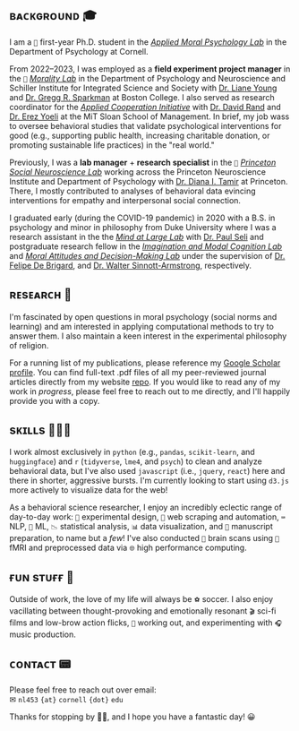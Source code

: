 ## ʙᴀᴄᴋɢʀᴏᴜɴᴅ 🎓

I am a `🧸` first-year Ph.D. student in the [*Applied Moral Psychology Lab*][0] in the Department of Psychology at Cornell.

From 2022–2023, I was employed as a **field experiment project manager** in the `🦅` [*Morality Lab*][1] in the Department of Psychology and Neuroscience and Schiller Institute for Integrated Science and Society with [Dr. Liane Young][2] and [Dr. Gregg R. Sparkman][3] at Boston College. I also served as research coordinator for the [*Applied Cooperation Initiative*][4] with [Dr. David Rand][5] and [Dr. Erez Yoeli][6] at the MiT Sloan School of Management. In brief, my job wass to oversee behavioral studies that validate psychological interventions for good (e.g., supporting public health, increasing charitable donation, or promoting sustainable life practices) in the "real world."

Previously, I was a **lab manager** + **research specialist** in the `🐅` [*Princeton Social Neuroscience Lab*][7] working across the Princeton Neuroscience Institute and Department of Psychology with [Dr. Diana I. Tamir][8] at Princeton. There, I mostly contributed to analyses of behavioral data evincing interventions for empathy and interpersonal social connection.

I graduated early (during the COVID-19 pandemic) in 2020 with a B.S. in psychology and minor in philosophy from Duke University where I was a research assistant in the the [*Mind at Large Lab*][9] with [Dr. Paul Seli][10] and postgraduate research fellow in the [*Imagination and Modal Cognition Lab*][11] and [*Moral Attitudes and Decision-Making Lab*][12] under the supervision of [Dr. Felipe De Brigard][13], and [Dr. Walter Sinnott-Armstrong][14], respectively.

## ʀᴇsᴇᴀʀᴄʜ 🔬

I'm fascinated by open questions in moral psychology (social norms and learning) and am interested in applying computational methods to try to answer them. I also maintain a keen interest in the experimental philosophy of religion.

For a running list of my publications, please reference my [Google Scholar profile][15]. You can find full-text .pdf files of all my peer-reviewed journal articles directly from my website [repo][16]. If you would like to read any of my work in *progress*, please feel free to reach out to me directly, and I'll happily provide you with a copy.

## sᴋɪʟʟs 🧑🏻‍💻

I work almost exclusively in `python` (e.g., `pandas`, `scikit-learn`, and `huggingface`) and `r` (`tidyverse`, `lme4`, and `psych`) to clean and analyze behavioral data, but I've also used `javascript` (i.e., `jquery`, `react`) here and there in shorter, aggressive bursts. I'm currently looking to start using `d3.js` more actively to visualize data for the web!

As a behavioral science researcher, I enjoy an incredibly eclectic range of day-to-day work: `🎨` experimental design, `🤖` web scraping and automation, `⌨️` NLP, `🧮` ML, `📉` statistical analysis, `📊` data visualization, and `📜` manuscript preparation, to name but a *few*! I've also conducted `🧠` brain scans using `🧲` fMRI and preprocessed data via `🌐` high performance computing.

## ғᴜɴ sᴛᴜғғ 🫠

Outside of work, the love of my life will always be `⚽️` soccer. I also enjoy vacillating between thought-provoking and emotionally resonant `🎬` sci-fi films and low-brow action flicks, `🏃` working out, and experimenting with `🎧` music production.

## ᴄᴏɴᴛᴀᴄᴛ 📟

Please feel free to reach out over email:<br>
✉ `nl453` `{at}` `cornell` `{dot}` `edu`

Thanks for stopping by 👋🏼, and I hope you have a fantastic day! 😀


  [0]: https://lauraniemi.com/
  [1]: https://moralitylab.bc.edu/
  [2]: https://www.bc.edu/bc-web/schools/mcas/departments/psychology/people/faculty-directory/liane-young.html
  [3]: https://www.bc.edu/bc-web/schools/mcas/departments/psychology/people/faculty-directory/gregg-sparkman.html
  [4]: https://cooperation.mit.edu/
  [5]: https://davidrand-cooperation.com/
  [6]: https://www.erezyoeli.com/
  [7]: https://psnlab.princeton.edu/
  [8]: https://psych.princeton.edu/person/diana-tamir
  [9]: https://www.mindatlargelab.com/
  [10]: https://dibs.duke.edu/people/paul-seli
  [11]: https://www.imclab.org/
  [12]: https://kenan.ethics.duke.edu/mad-lab/
  [13]: https://dibs.duke.edu/people/felipe-de-brigard
  [14]: https://www.sinnott-armstrong.com/
  [15]: https://scholar.google.com/citations?user=ArVElRwAAAAJ&hl=en&authuser=2
  [16]: https://github.com/1nathanliang/1nathanliang.github.io/tree/main/files/papers
